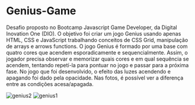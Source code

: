 # Genius-Game
Desafio proposto no Bootcamp Javascript Game Developer, da Digital Inovation One (DIO). O objetivo foi criar um jogo Genius usando apenas HTML, CSS e JavaScript trabalhando conceitos de CSS Grid, manipulação de arrays e arrows functions. 
O jogo Genius é formado por uma base com quatro cores que acendem esporadicamente e sequencialmente. Assim, o jogador precisa observar e memorizar quais cores e em qual sequência se acendem, tentando repetí-la para pontuar no jogo e passar para a próxima fase. No jogo que foi desenvolvido, o efeito das luzes acendendo e apagando foi dado pela opacidade. Nas fotos, é possível ver a diferença entre as condições acesa/apagada.


![genius2](https://user-images.githubusercontent.com/80779104/129504927-a4848a6d-5e01-4b39-9d2c-0bd2c6734075.png)
![genius1](https://user-images.githubusercontent.com/80779104/129504930-76922f58-3850-4b0c-b203-a77ff40f7c37.png)


